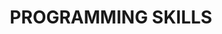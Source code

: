 ---
title: 'PROGRAMMING SKILLS'
# Simple list format, levels are omitted as per the source text
skills:
  - label: 'Flutter & Dart'
    level: 4 # Level field might still be expected by page.tsx, set to 0 or remove if not needed
  - label: 'Java'
    level: 3
  - label: 'Python'
    level: 4
  - label: 'Next.js' # Assuming Next.js
    level: 4
  - label: 'Figma' # Assuming Next.js
    level: 4
  - label: 'ANSYS'
    level: 2
  - label: 'SolidWorks'
    level: 2
  - label: 'Kotlin'
    level: 3
  - label: 'C++'
    level: 3
  - label: 'Julia'
    level: 3
  - label: 'Matlab'
    level: 4
  - label: 'GIT'
    level: 4
--- 
